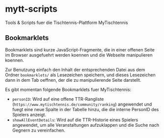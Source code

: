 # mytt-scripts
Tools &amp; Scripts fuer die Tischtennis-Plattform MyTischtennis


## Bookmarklets
Bookmarklets sind kurze JavaScript-Fragmente, die in einer offenen Seite im Browser ausgefuehrt
werden koennen und die Webseite manipulieren koennen.

Zur Benutzung einfach den Inhalt der entsprechenden Datei aus dem Ordner `bookmarklets/` als
Lesezeichen speichern, und dieses Lesezeichen dann in dem Tab oeffnen, der die zu manipulierende
Seite darstellt.

Es gibt momentan folgende Bookmarklets fuer MyTischtennis:
* `personID`: Wird auf eine offene TTR-Rangliste (`https://www.mytischtennis.de/community/ranking`)
angewendet und fuegt eine neue Spalte in der Tabelle hinzu, die die interne PersonID des Spielers
anzeigt.
* `showAllEventDetails`: Wird auf die TTR-Historie eines Spielers angewendet, um alle
Veranstaltungen aufzuklappen und die Suche nach Gegnern zu vereinfachen.

